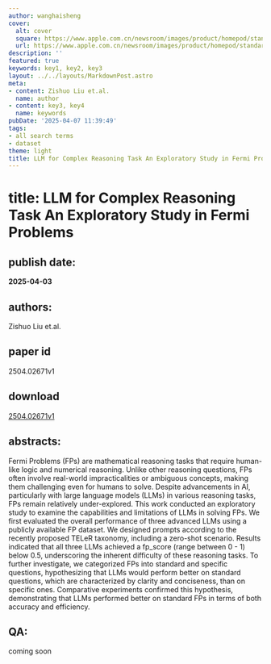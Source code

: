 ```yaml
---
author: wanghaisheng
cover:
  alt: cover
  square: https://www.apple.com.cn/newsroom/images/product/homepod/standard/Apple-HomePod-hero-230118_big.jpg.large_2x.jpg
  url: https://www.apple.com.cn/newsroom/images/product/homepod/standard/Apple-HomePod-hero-230118_big.jpg.large_2x.jpg
description: ''
featured: true
keywords: key1, key2, key3
layout: ../../layouts/MarkdownPost.astro
meta:
- content: Zishuo Liu et.al.
  name: author
- content: key3, key4
  name: keywords
pubDate: '2025-04-07 11:39:49'
tags:
- all search terms
- dataset
theme: light
title: LLM for Complex Reasoning Task An Exploratory Study in Fermi Problems
---
```


# title: LLM for Complex Reasoning Task An Exploratory Study in Fermi Problems 
## publish date: 
**2025-04-03** 
## authors: 
  Zishuo Liu et.al. 
## paper id
2504.02671v1
## download
[2504.02671v1](http://arxiv.org/abs/2504.02671v1)
## abstracts:
Fermi Problems (FPs) are mathematical reasoning tasks that require human-like logic and numerical reasoning. Unlike other reasoning questions, FPs often involve real-world impracticalities or ambiguous concepts, making them challenging even for humans to solve. Despite advancements in AI, particularly with large language models (LLMs) in various reasoning tasks, FPs remain relatively under-explored. This work conducted an exploratory study to examine the capabilities and limitations of LLMs in solving FPs. We first evaluated the overall performance of three advanced LLMs using a publicly available FP dataset. We designed prompts according to the recently proposed TELeR taxonomy, including a zero-shot scenario. Results indicated that all three LLMs achieved a fp_score (range between 0 - 1) below 0.5, underscoring the inherent difficulty of these reasoning tasks. To further investigate, we categorized FPs into standard and specific questions, hypothesizing that LLMs would perform better on standard questions, which are characterized by clarity and conciseness, than on specific ones. Comparative experiments confirmed this hypothesis, demonstrating that LLMs performed better on standard FPs in terms of both accuracy and efficiency.
## QA:
coming soon
